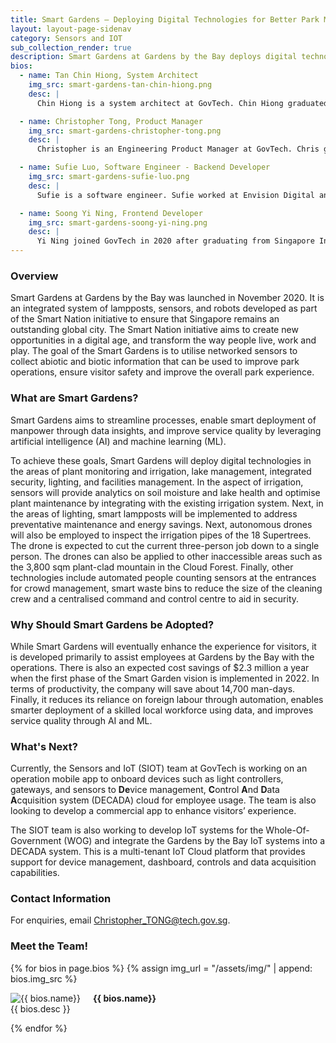 ```yaml
---
title: Smart Gardens – Deploying Digital Technologies for Better Park Management
layout: layout-page-sidenav
category: Sensors and IOT
sub_collection_render: true
description: Smart Gardens at Gardens by the Bay deploys digital technologies to better manage park operations, improve visitor safety and enhance park experience.
bios:
  - name: Tan Chin Hiong, System Architect
    img_src: smart-gardens-tan-chin-hiong.png
    desc: |
      Chin Hiong is a system architect at GovTech. Chin Hiong graduated from the National University of Singapore with a PhD in Electrical & Computer Engineering. He has over 15 years of experience in systems engineering and Research and Development (R&D), including the fields of neural networks, computer vision and evolutionary algorithms. Chin Hiong is passionate about harnessing technology to improve people’s lives and inspiring the next generation of engineers.

  - name: Christopher Tong, Product Manager
    img_src: smart-gardens-christopher-tong.png
    desc: |
      Christopher is an Engineering Product Manager at GovTech. Chris graduated with an undergraduate degree in Operations Research and a Masters of Science in Civil Engineering from UC Berkeley. A former Smart Nation Resident Fellow at GovTech, his current areas of focus include infrastructure, IOT, and lighting systems. He is interested in all things to do with cities and urbanisation.

  - name: Sufie Luo, Software Engineer - Backend Developer
    img_src: smart-gardens-sufie-luo.png
    desc: |
      Sufie is a software engineer. Sufie worked at Envision Digital and she graduated from the Southeast University of China with a Masters Degree in Computer Science and Technology. Sufie specialises in distributed middleware and software development. She enjoys turning technology into products that make life better.

  - name: Soong Yi Ning, Frontend Developer
    img_src: smart-gardens-soong-yi-ning.png
    desc: |
      Yi Ning joined GovTech in 2020 after graduating from Singapore Institute of Technology, drawn in by a desire to use technology for public good. She applies her expertise to her personal life by developing and using various applications for leisure.
---
```


### Overview

Smart Gardens at Gardens by the Bay was launched in November 2020. It is an integrated system of lampposts, sensors, and robots developed as part of the Smart Nation initiative to ensure that Singapore remains an outstanding global city. The Smart Nation initiative aims to create new opportunities in a digital age, and transform the way people live, work and play. The goal of the Smart Gardens is to utilise networked sensors to collect abiotic and biotic information that can be used to improve park operations, ensure visitor safety and improve the overall park experience.

### What are Smart Gardens?

Smart Gardens aims to streamline processes, enable smart deployment of manpower through data insights, and improve service quality by leveraging artificial intelligence (AI) and machine learning (ML).

To achieve these goals, Smart Gardens will deploy digital technologies in the areas of plant monitoring and irrigation, lake management, integrated security, lighting, and facilities management. In the aspect of irrigation, sensors will provide analytics on soil moisture and lake health and optimise plant maintenance by integrating with the existing irrigation system. Next, in the areas of lighting, smart lampposts will be implemented to address preventative maintenance and energy savings. Next, autonomous drones will also be employed to inspect the irrigation pipes of the 18 Supertrees. The drone is expected to cut the current three-person job down to a single person. The drones can also be applied to other inaccessible areas such as the 3,800 sqm plant-clad mountain in the Cloud Forest. Finally, other technologies include automated people counting sensors at the entrances for crowd management, smart waste bins to reduce the size of the cleaning crew and a centralised command and control centre to aid in security.

### Why Should Smart Gardens be Adopted?

While Smart Gardens will eventually enhance the experience for visitors, it is developed primarily to assist employees at Gardens by the Bay with the operations. There is also an expected cost savings of \$2.3 million a year when the first phase of the Smart Garden vision is implemented in 2022. In terms of productivity, the company will save about 14,700 man-days. Finally, it reduces its reliance on foreign labour through automation, enables smarter deployment of a skilled local workforce using data, and improves service quality through AI and ML.

### What's Next?

Currently, the Sensors and IoT (SIOT) team at GovTech is working on an operation mobile app to onboard devices such as light controllers, gateways, and sensors to **De**vice management, **C**ontrol **A**nd **D**ata **A**cquisition system (DECADA) cloud for employee usage. The team is also looking to develop a commercial app to enhance visitors’ experience.

The SIOT team is also working to develop IoT systems for the Whole-Of-Government (WOG) and integrate the Gardens by the Bay IoT systems into a DECADA system. This is a multi-tenant IoT Cloud platform that provides support for device management, dashboard, controls and data acquisition capabilities.

### Contact Information

For enquiries, email <Christopher_TONG@tech.gov.sg>.

### Meet the Team!

<div class="card-grid-container grid-25rem">
  {% for bios in page.bios %}
  {% assign img_url = "/assets/img/" | append: bios.img_src %}
  <div class="sgds-card">
    <div class="sgds-card-content">
      <img style="float: left; margin-right: 20px;" src="{{ img_url }}" alt="{{ bios.name}}">
      <p><strong>{{ bios.name}}</strong><br>
        {{ bios.desc }}
      </p>
    </div>
  </div>
  {% endfor %}  
</div>

